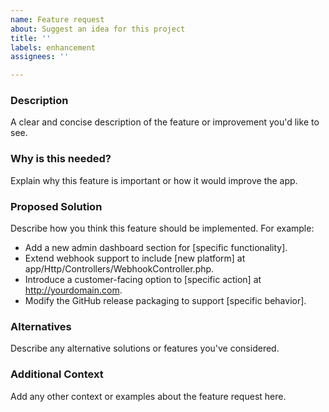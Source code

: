 ```yaml
---
name: Feature request
about: Suggest an idea for this project
title: ''
labels: enhancement
assignees: ''

---
```


### Description
A clear and concise description of the feature or improvement you'd like to see.

### Why is this needed?
Explain why this feature is important or how it would improve the app.

### Proposed Solution
Describe how you think this feature should be implemented. For example:
- Add a new admin dashboard section for [specific functionality].
- Extend webhook support to include [new platform] at app/Http/Controllers/WebhookController.php.
- Introduce a customer-facing option to [specific action] at http://yourdomain.com.
- Modify the GitHub release packaging to support [specific behavior].

### Alternatives
Describe any alternative solutions or features you've considered.

### Additional Context
Add any other context or examples about the feature request here.
